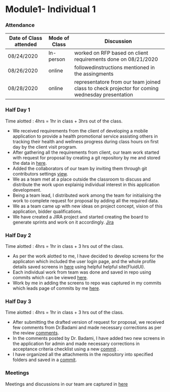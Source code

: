 # Module1- Individual 1  

### Attendance
| Date of Class attended | Mode of Class | Discussion |
|------------------------|---------------|------------|
| 08/24/2020 | In-person | worked on RFP based on client requirements done on 08/21/2020 |
| 08/26/2020 | online | followedinstructions mentioned in the assingments|
| 08/28/2020 | online | representatore from our team joined class to check projector for coming wednesday presentation|

### Half Day 1
Time alotted : 4hrs = 1hr in class + 3hrs out of the class. 

- We received requirements from the client of developing a mobile application to provide a health promotional service assisting others in tracking their health and wellness progress during class hours on first day by the client visit program.  
- After gathering all the requirements from client, our team work started with request for proposal by creating a git repository by me and stored the data in [here](https://github.com/sowmyathogiti/Healthify-NWMSU).
- Added the collaborators of our team by inviting them through git contributors settings [view](https://github.com/sowmyathogiti/Healthify-NWMSU/graphs/contributors).
- We as a team met at a place outside the classroom to discuss and distribute the work upon explainig individual interest in this application development.
- Being a team lead, I distributed work among the team for initialising the work to complete request for proposal by adding all the required data. 
- We as a team came up with new ideas on project concept, vision of this application, bidder qualifications. 
- We have created a JIRA project and started creating the board to generate sprints and work on it accordingly. [Jira](https://sowmyathogiti27.atlassian.net/jira/software/projects/HN/boards/2) 

### Half Day 2
Time alotted : 4hrs = 1hr in class + 3 hrs out of the class.  

- As per the work alotted to me, I have decided to develop screens for the applicaton which included the user login page, and the whole profile details saved screens in [here](https://www.fluidui.com/editor/live/preview/cF9aYnZXOGhXVFhRMU4wZ05jZzZGdkY0c01mRDFkekdRYw==) using helpful helpful site(FluidUI).
- Each individual work from team was done and saved in repo using commits which can  be viewed [here](https://github.com/sowmyathogiti/Healthify-NWMSU/commits/master).
- Work by me in adding the screens to repo was captured in my commits which leads page of commits by me [here](https://github.com/sowmyathogiti/Healthify-NWMSU/commits?author=sowmyathogiti).


### Half Day 3
Time alotted : 4hrs = 1hr in class + 3 hrs out of the class.

- After submitting the drafted version of request for proposal, we received few comments from Dr.Badami and made necessary corrections as per the review [comments](https://nwmissouri.instructure.com/courses/32360/assignments/415542/submissions/30987).
- In the comments posted by Dr. Badami, I have added two new screens in the application for admin and made necessary corrections in acceptance criteria checklist using a new [commit](https://github.com/sowmyathogiti/Healthify-NWMSU/commit/7355a22315d0c3fd5d64549236f55e0832d84e29) .
- I have organized all the attachments in the repository into specified folders and saved in a [commit](https://github.com/sowmyathogiti/Healthify-NWMSU/commit/0b97d9d84d058b0fac4a65add629701cf29c74c2).

### Meetings
Meetings and discussions in our team are captured in [here](https://github.com/sowmyathogiti/Healthify-NWMSU/blob/master/Contributions/meetings)

